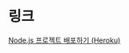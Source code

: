# 링크

[Node.js 프로젝트 배포하기 (Heroku)](https://velog.io/@jjunyjjuny/Node.js-%ED%94%84%EB%A1%9C%EC%A0%9D%ED%8A%B8-%EB%B0%B0%ED%8F%AC%ED%95%98%EA%B8%B0-Heroku)
